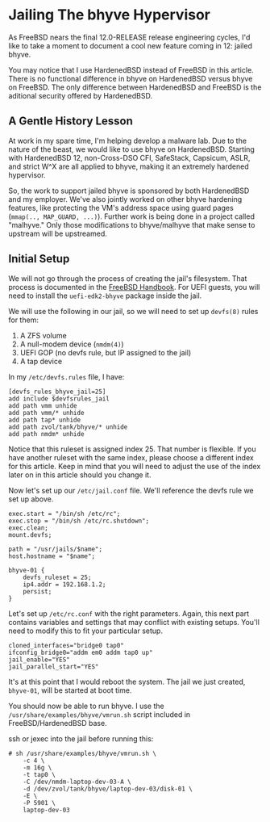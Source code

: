 Jailing The bhyve Hypervisor
============================

As FreeBSD nears the final 12.0-RELEASE release engineering cycles,
I'd like to take a moment to document a cool new feature coming in 12:
jailed bhyve.

You may notice that I use HardenedBSD instead of FreeBSD in this
article. There is no functional difference in bhyve on HardenedBSD
versus bhyve on FreeBSD. The only difference between HardenedBSD and
FreeBSD is the aditional security offered by HardenedBSD.

A Gentle History Lesson
--------------

At work in my spare time, I'm helping develop a malware lab. Due to
the nature of the beast, we would like to use bhyve on HardenedBSD.
Starting with HardenedBSD 12, non-Cross-DSO CFI, SafeStack, Capsicum,
ASLR, and strict W^X are all applied to bhyve, making it an extremely
hardened hypervisor.

So, the work to support jailed bhyve is sponsored by both HardenedBSD
and my employer. We've also jointly worked on other bhyve hardening
features, like protecting the VM's address space using guard pages
(`mmap(.., MAP_GUARD, ...)`). Further work is being done in a project
called "malhyve." Only those modifications to bhyve/malhyve that make
sense to upstream will be upstreamed.

Initial Setup
-------------

We will not go through the process of creating the jail's filesystem.
That process is documented in the [FreeBSD
Handbook](https://www.freebsd.org/handbook). For UEFI guests, you will
need to install the `uefi-edk2-bhyve` package inside the jail.

We will use the following in our jail, so we will need to set up
`devfs(8)` rules for them:

1. A ZFS volume
1. A null-modem device (`nmdm(4)`)
1. UEFI GOP (no devfs rule, but IP assigned to the jail)
1. A tap device

In my `/etc/devfs.rules` file, I have:

```
[devfs_rules_bhyve_jail=25]
add include $devfsrules_jail
add path vmm unhide
add path vmm/* unhide
add path tap* unhide
add path zvol/tank/bhyve/* unhide
add path nmdm* unhide
```

Notice that this ruleset is assigned index 25. That number is
flexible. If you have another ruleset with the same index, please
choose a different index for this article. Keep in mind that you will
need to adjust the use of the index later on in this article should
you change it.

Now let's set up our `/etc/jail.conf` file. We'll reference the devfs
rule we set up above.

```
exec.start = "/bin/sh /etc/rc";
exec.stop = "/bin/sh /etc/rc.shutdown";
exec.clean;
mount.devfs;

path = "/usr/jails/$name";
host.hostname = "$name";

bhyve-01 {
    devfs_ruleset = 25;
    ip4.addr = 192.168.1.2;
    persist;
}
```

Let's set up `/etc/rc.conf` with the right parameters. Again, this
next part contains variables and settings that may conflict with
existing setups. You'll need to modify this to fit your particular
setup.

```
cloned_interfaces="bridge0 tap0"
ifconfig_bridge0="addm em0 addm tap0 up"
jail_enable="YES"
jail_parallel_start="YES"
```

It's at this point that I would reboot the system. The jail we just
created, `bhyve-01`, will be started at boot time.

You should now be able to run bhyve. I use the
`/usr/share/examples/bhyve/vmrun.sh` script included in
FreeBSD/HardenedBSD base.

ssh or jexec into the jail before running this:

```
# sh /usr/share/examples/bhyve/vmrun.sh \
    -c 4 \
    -m 16g \
    -t tap0 \
    -C /dev/nmdm-laptop-dev-03-A \
    -d /dev/zvol/tank/bhyve/laptop-dev-03/disk-01 \
    -E \
    -P 5901 \
    laptop-dev-03
```
